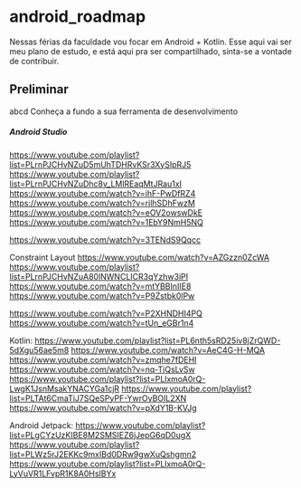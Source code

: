 # android_roadmap #
Nessas férias da faculdade vou focar em Android + Kotlin. Esse aqui vai ser meu plano de estudo, e está aqui pra ser compartilhado, sinta-se a vontade de contribuir.

## Preliminar
abcd
Conheça a fundo a sua ferramenta de desenvolvimento
##### Android Studio
https://www.youtube.com/playlist?list=PLrnPJCHvNZuD5mUhTDHRvKSr3XySIpRJ5
https://www.youtube.com/playlist?list=PLrnPJCHvNZuDhc8v_LMlREaqMtJRau1xI
https://www.youtube.com/watch?v=ihF-PwDfRZ4
https://www.youtube.com/watch?v=rjlhSDhFwzM
https://www.youtube.com/watch?v=eOV2owswDkE
https://www.youtube.com/watch?v=1EbY9NmH5NQ

https://www.youtube.com/watch?v=3TENdS9Qqcc

Constraint Layout
https://www.youtube.com/watch?v=AZGzzn0ZcWA
https://www.youtube.com/playlist?list=PLrnPJCHvNZuA80lNWNCLICR3qYzhw3iPI
https://www.youtube.com/watch?v=mtYBBInIIE8
https://www.youtube.com/watch?v=P9Zstbk0lPw

https://www.youtube.com/watch?v=P2XHNDHI4PQ
https://www.youtube.com/watch?v=tUn_eGBr1n4

Kotlin:
https://www.youtube.com/playlist?list=PL6nth5sRD25iv8jZrQWD-5dXgu56ae5m8
https://www.youtube.com/watch?v=AeC4G-H-MQA
https://www.youtube.com/watch?v=zmqhe7fDEHI
https://www.youtube.com/watch?v=nq-TjQsLvSw
https://www.youtube.com/playlist?list=PLlxmoA0rQ-LwgK1JsnMsakYNACYGa1cjR
https://www.youtube.com/playlist?list=PLTAt6CmaTiJ7SQeSPyPF-YwrOyBOIL2XN
https://www.youtube.com/watch?v=pXdY1B-KVJg

Android Jetpack:
https://www.youtube.com/playlist?list=PLgCYzUzKIBE8M2SMSIEZ6jJepG6qD0ugX
https://www.youtube.com/playlist?list=PLWz5rJ2EKKc9mxIBd0DRw9gwXuQshgmn2
https://www.youtube.com/playlist?list=PLlxmoA0rQ-LyVuVR1LFvpR1K8A0HsIBYx
